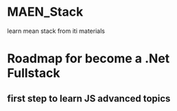 # MAEN_Stack
learn mean stack from iti materials
# Roadmap for become a .Net Fullstack
## first step to learn JS advanced topics

